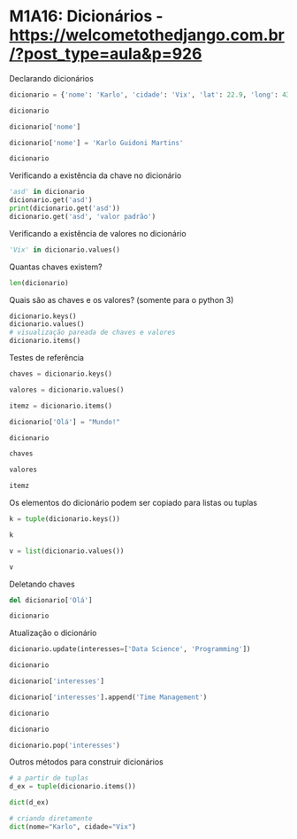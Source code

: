 # M1A16: Dicionários - https://welcometothedjango.com.br/?post_type=aula&p=926

Declarando dicionários

```python
dicionario = {'nome': 'Karlo', 'cidade': 'Vix', 'lat': 22.9, 'long': 43.1}

dicionario

dicionario['nome']

dicionario['nome'] = 'Karlo Guidoni Martins'

dicionario
```

Verificando a existência da chave no dicionário

```python
'asd' in dicionario
dicionario.get('asd')
print(dicionario.get('asd'))
dicionario.get('asd', 'valor padrão')
```

Verificando a existência de valores no dicionário

```python
'Vix' in dicionario.values()
```

Quantas chaves existem?

```python
len(dicionario)
```

Quais são as chaves e os valores? (somente para o python 3)

```python
dicionario.keys()
dicionario.values()
# visualização pareada de chaves e valores
dicionario.items()
```

Testes de referência

```python
chaves = dicionario.keys()

valores = dicionario.values()

itemz = dicionario.items()

dicionario['Olá'] = "Mundo!"

dicionario

chaves

valores

itemz
```

Os elementos do dicionário podem ser copiado para listas ou tuplas

```python
k = tuple(dicionario.keys())

k

v = list(dicionario.values())

v
```

Deletando chaves

```python
del dicionario['Olá']

dicionario
```

Atualização o dicionário

```python
dicionario.update(interesses=['Data Science', 'Programming'])

dicionario

dicionario['interesses']

dicionario['interesses'].append('Time Management')

dicionario

dicionario

dicionario.pop('interesses')
```

Outros métodos para construir dicionários

```python
# a partir de tuplas
d_ex = tuple(dicionario.items())

dict(d_ex)

# criando diretamente
dict(nome="Karlo", cidade="Vix")
```
